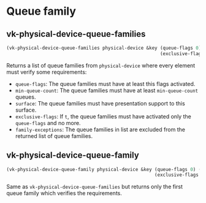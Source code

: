 
# Queue family

## vk-physical-device-queue-families

```lisp
(vk-physical-device-queue-families physical-device &key (queue-flags 0) (min-queue-count 0) (surface nil)
                                                        (exclusive-flags nil) (family-exceptions nil))
```

Returns a list of queue families from `physical-device` where every element must verify some requirements:

* `queue-flags`: The queue families must have at least this flags activated. 
* `min-queue-count`: The queue families must have at least `min-queue-count` queues.
* `surface`: The queue families must have presentation support to this surface.
* `exclusive-flags`: If `t`, the queue families must have activated only the `queue-flags` and no more.
* `family-exceptions`: The queue families in list are excluded from the returned list of queue families.

## vk-physical-device-queue-family

```lisp
(vk-physical-device-queue-family physical-device &key (queue-flags 0) (min-queue-count 0) (surface nil)
                                                      (exclusive-flags nil) (family-exceptions nil))
```

Same as `vk-physical-device-queue-families` but returns only the first queue family which verifies the requirements.
